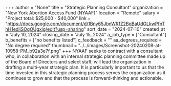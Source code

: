 +++
author = "None"
title = "Strategic Planning Consultant"
organization = "New York Abortion Access Fund (NYAAF)"
location = "Remote"
salary = "Project total: $25,000 - $40,000"
link = "https://docs.google.com/document/d/1Bny65JbnWR1Z2BqBaUdGLkwPfnThH1ediiSOgOUgxig/edit?usp=sharing"
sort_date = "2024-07-10"
created_at = "July 10, 2024"
closing_date = "July 15, 2024"
a_job_type = ["Consultant"]
b_benefits = ["no benefits listed"]
c_feedback = ""
aa_degrees_required = "No degree required"
thumbnail = "../../images/Screenshot-20240208-at-10958-PM_b92a3e7f.png"
+++
NYAAF seeks to contract with a consultant who, in collaboration with an internal strategic planning committee made up of the Board of Directors and select staff, will lead the organization in drafting a multi-year strategic plan. 
It is particularly important to us that the time invested in this strategic planning process serves the organization as it continues to grow and that the process is forward-thinking and actionable.
